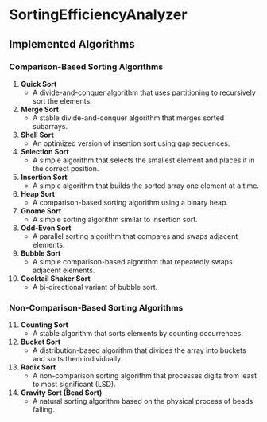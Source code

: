 # SortingEfficiencyAnalyzer

## Implemented Algorithms

### Comparison-Based Sorting Algorithms
1. **Quick Sort**
   - A divide-and-conquer algorithm that uses partitioning to recursively sort the elements.
2. **Merge Sort**
   - A stable divide-and-conquer algorithm that merges sorted subarrays.
3. **Shell Sort**
   - An optimized version of insertion sort using gap sequences.
4. **Selection Sort**
   - A simple algorithm that selects the smallest element and places it in the correct position.
5. **Insertion Sort**
   - A simple algorithm that builds the sorted array one element at a time.
6. **Heap Sort**
   - A comparison-based sorting algorithm using a binary heap.
7. **Gnome Sort**
   - A simple sorting algorithm similar to insertion sort.
8. **Odd-Even Sort**
   - A parallel sorting algorithm that compares and swaps adjacent elements.
9. **Bubble Sort**
   - A simple comparison-based algorithm that repeatedly swaps adjacent elements.
10. **Cocktail Shaker Sort**
    - A bi-directional variant of bubble sort.

### Non-Comparison-Based Sorting Algorithms
11. **Counting Sort**
    - A stable algorithm that sorts elements by counting occurrences.
12. **Bucket Sort**
    - A distribution-based algorithm that divides the array into buckets and sorts them individually.
13. **Radix Sort**
    - A non-comparison sorting algorithm that processes digits from least to most significant (LSD).
14. **Gravity Sort (Bead Sort)**
    - A natural sorting algorithm based on the physical process of beads falling.
